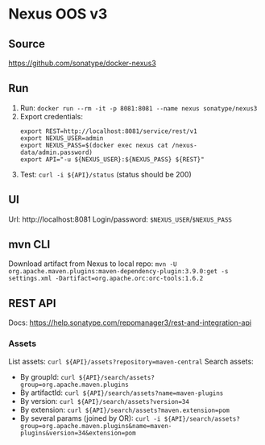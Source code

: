 # Nexus OOS v3

## Source
https://github.com/sonatype/docker-nexus3

## Run
1. Run: `docker run --rm -it -p 8081:8081 --name nexus sonatype/nexus3`
2. Export credentials:
    ```shell
    export REST=http://localhost:8081/service/rest/v1
    export NEXUS_USER=admin
    export NEXUS_PASS=$(docker exec nexus cat /nexus-data/admin.password)
    export API="-u ${NEXUS_USER}:${NEXUS_PASS} ${REST}"
    ```
3. Test: `curl -i ${API}/status` (status should be 200)

## UI
Url: http://localhost:8081
Login/password: `$NEXUS_USER`/`$NEXUS_PASS`

## mvn CLI
Download artifact from Nexus to local repo:
`mvn -U org.apache.maven.plugins:maven-dependency-plugin:3.9.0:get -s settings.xml -Dartifact=org.apache.orc:orc-tools:1.6.2`

## REST API
Docs: https://help.sonatype.com/repomanager3/rest-and-integration-api

### Assets
List assets: `curl ${API}/assets?repository=maven-central`
Search assets:
- By groupId: `curl ${API}/search/assets?group=org.apache.maven.plugins`
- By artifactId: `curl ${API}/search/assets?name=maven-plugins`
- By version: `curl ${API}/search/assets?version=34`
- By extension: `curl ${API}/search/assets?maven.extension=pom`
- By several params (joined by OR): `curl -i ${API}/search/assets?group=org.apache.maven.plugins&name=maven-plugins&version=34&extension=pom`
